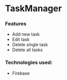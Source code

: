 # TaskManager

<!-- ToDo list is a simple web application to save Your daily tasks in order not to miss anything.
 -->

### Features
* Add new task
* Edit task
* Delete single task
* Delete all tasks

### Technologies used:
* Firebase

